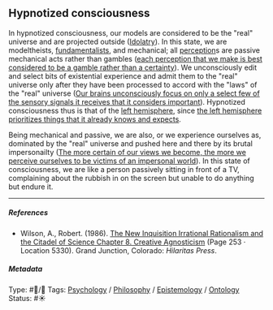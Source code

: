 ## Hypnotized consciousness

In hypnotized consciousness, our models are considered to be the "real" universe and are projected outside ([Idolatry](Idolatry.md)). In this state, we are modeltheists, [fundamentalists](Fundamentalism.md), and mechanical; all [perception](Perception.md)s are passive mechanical acts rather than gambles ([each perception that we make is best considered to be a gamble rather than a certainty](Each%20perception%20that%20we%20make%20is%20best%20considered%20to%20be%20a%20gamble%20rather%20than%20a%20certainty.md)). We unconsciously edit and select bits of existential experience and admit them to the "real" universe only after they have been processed to accord with the "laws" of the "real" universe ([Our brains unconsciously focus on only a select few of the sensory signals it receives that it considers important](Our%20brains%20unconsciously%20focus%20on%20only%20a%20select%20few%20of%20the%20sensory%20signals%20it%20receives%20that%20it%20considers%20important.md)). Hypnotized consciousness thus is that of the [left hemisphere](Left%20hemisphere.md), since [the left hemisphere prioritizes things that it already knows and expects](The%20left%20hemisphere%20prioritizes%20things%20that%20it%20already%20knows%20and%20expects.md). 

Being mechanical and passive, we are also, or we experience ourselves as, dominated by the "real" universe and pushed here and there by its brutal impersonailty ([The more certain of our views we become, the more we perceive ourselves to be victims of an impersonal world](The%20more%20certain%20of%20our%20views%20we%20become,%20the%20more%20we%20perceive%20ourselves%20to%20be%20victims%20of%20an%20impersonal%20world.md)). In this state of consciousness, we are like a person passively sitting in front of a TV, complaining about the rubbish in on the screen but unable to do anything but endure it. 

---

##### References

* Wilson, A., Robert. (1986). [The New Inquisition Irrational Rationalism and the Citadel of Science Chapter 8. Creative Agnosticism](The%20New%20Inquisition%20Irrational%20Rationalism%20and%20the%20Citadel%20of%20Science%20Chapter%208.%20Creative%20Agnosticism.md) (Page 253 · Location 5330). Grand Junction, Colorado: *Hilaritas Press*.

##### Metadata

Type: #🔵/🔵 
Tags: [Psychology](Psychology.md) / [Philosophy](Philosophy.md) / [Epistemology](Epistemology.md) / [Ontology](Ontology.md) 
Status: #☀️ 
